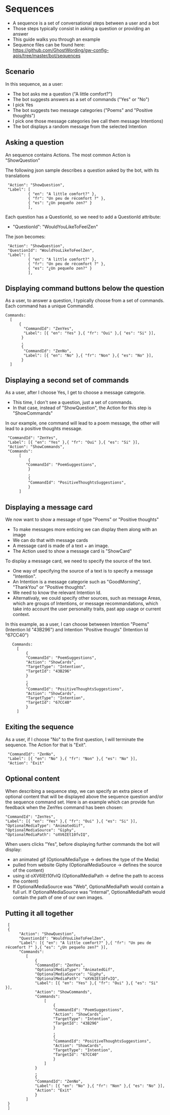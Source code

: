 
Sequences
=================

- A sequence is a set of conversational steps between a user and a bot
- Those steps typically consist in asking a question or providing an answer
- This guide walks you through an example
- Sequence files can be found here: https://github.com/GhostWording/gw-config-apis/tree/master/bot/sequences

## Scenario

In this sequence, as a user:
* The bot asks me a question ("A little comfort?")
* The bot suggests answers as a set of commands ("Yes" or "No")
* I pick Yes
* The bot suggests two message categories ("Poems" and "Positive thoughts")
* I pick one those message categories (we call them message Intentions)
* The bot displays a random message from the selected Intention

## Asking a question

An sequence contains Actions. 
The most common Action is "ShowQuestion"  

The following json sample describes a question asked by the bot, with its translations

     "Action": "ShowQuestion",
     "Label": [
              { "en": "A little comfort?" },
              { "fr": "Un peu de récomfort ?" },
              { "es": "¿Un pequeño zen?" }
              ],
     
Each question has a QuestionId, so we need to add a QuestionId attribute:
- "QuestionId": "WouldYouLikeToFeelZen"

The json becomes: 

     "Action": "ShowQuestion",
     "QuestionId": "WouldYouLikeToFeelZen",
     "Label": [
              { "en": "A little comfort?" },
              { "fr": "Un peu de récomfort ?" },
              { "es": "¿Un pequeño zen?" }
              ],
     
## Displaying command buttons below the question

As a user, to answer a question, I  typically choose from a set of commands. 
Each command has a unique CommandId. 
    
    Commands: 
      [
          {    
            "CommandId": "ZenYes",
            "Label": [{ "en": "Yes" },{ "fr": "Oui" },{ "es": "Si" }],
           }
           ,
           {
            "CommandId": "ZenNo",
            "Label": [{ "en": "No" },{ "fr": "Non" },{ "es": "No" }],
           }
      ]      
      
## Displaying a second set of commands

As a user, after I choose Yes, I get to choose a message categorie.
- This time, I don't see a question, just a set of commands. 
- In that case, instead of "ShowQuestion", the Action for this step is "ShowCommands"

In our example, one command will lead to a poem message, the other will lead to a positive thoughts message.

     "CommandId": "ZenYes",
     "Label": [{ "en": "Yes" },{ "fr": "Oui" },{ "es": "Si" }],
     "Action": "ShowCommands",
     "Commands":         
          [
              { 
             "CommandId": "PoemSuggestions",
              }
              ,
              { 
              "CommandId": "PositiveThoughtsSuggestions",
              }
          ]

## Displaying a message card 

We now want to show a message of type "Poems" or "Positive thoughts"
- To make messages more enticing we can display them along with an image
- We can do that with message cards
- A message card is made of a text + an image.
- The Action used to show a message card is "ShowCard"

To display a message card, we need to specify the source of the text.
- One way of specifying the source of a  text is to specify a message "Intention". 
- An Intention is a message categorie such as "GoodMorning", "ThankYou" or "Positive thoughts". 
- We need to know the relevant Intention Id.
- Alternativaly, we could specify other sources, such as message Areas, which are groups of Intentions, or message recommandations, which take into account the user personality traits, past app usage or current context.

In this example, as a user, I can choose betweeen Intention "Poems" (Intention Id "43B296") and Intention "Positive thougts" (Intention Id "67CC40")

       Commands:         
         [
             { 
             "CommandId": "PoemSuggestions", 
             "Action": "ShowCards",
             "TargetType": "Intention", 
             "TargetId": "43B296"
             }
             ,
             { 
             "CommandId": "PositiveThoughtsSuggestions",
             "Action": "ShowCards",  
             "TargetType": "Intention", 
             "TargetId": "67CC40" 
             }
         ]

## Exiting the sequence

As a user, if I choose "No" to the first question, I will terminate the sequence.
The Action for that is "Exit". 

     "CommandId": "ZenNo",
     "Label": [{ "en": "No" },{ "fr": "Non" },{ "es": "No" }],
     "Action": "Exit"

## Optional content

When describing a sequence step, we can specify an extra piece of optional content that will be displayed above the sequence question and/or the sequence command set. 
Here is an example which can provide fun feedback when the ZenYes command has been chosen: 

    "CommandId": "ZenYes",
    "Label": [{ "en": "Yes" },{ "fr": "Oui" },{ "es": "Si" }],
    "OptionalMediaType": "AnimatedGif",
    "OptionalMediaSource": "Giphy",
    "OptionalMediaPath": "oXV6IEt10fvIQ",
         
When users clicks "Yes", before displaying further commands the bot will display:
- an animated gif (OptionalMediaType -> defines the type of the Media)
- pulled from website Giphy (OptionalMediaSource -> defines the source of the content)
- using id oXV6IEt10fvIQ (OptionalMediaPath -> define the path to access the content)
- If OptionalMediaSource was "Web", OptionalMediaPath would contain a full url. If OptionalMediaSource was "Internal", OptionalMediaPath would contain the path of one of our own images.

## Putting it all together

     [
     {
          "Action": "ShowQuestion",
          "QuestionId": "WouldYouLikeToFeelZen",
          "Label": [{ "en": "A little comfort?" },{ "fr": "Un peu de récomfort ?" },{ "es": "¿Un pequeño zen?" }],
          "Commands": 
             [
                 {
                 "CommandId": "ZenYes",
                 "OptionalMediaType": "AnimatedGif",
                 "OptionalMediaSource": "Giphy",
                 "OptionalMediaPath": "oXV6IEt10fvIQ",
                 "Label": [{ "en": "Yes" },{ "fr": "Oui" },{ "es": "Si" }],
                 "Action": "ShowCommands",
                 "Commands": 
                     [
                         { 
                         "CommandId": "PoemSuggestions", 
                         "Action": "ShowCards",
                         "TargetType": "Intention", 
                         "TargetId": "43B296"
                         }
                         ,
                         { 
                         "CommandId": "PositiveThoughtsSuggestions",
                         "Action": "ShowCards",  
                         "TargetType": "Intention", 
                         "TargetId": "67CC40"
                         }
                     ]
                 }
                 ,
                 {
                 "CommandId": "ZenNo",
                 "Label": [{ "en": "No" },{ "fr": "Non" },{ "es": "No" }],
                 "Action": "Exit"
                 }
             ]
     }
     ]
